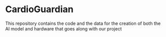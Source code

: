 # CardioGuardian
This repository contains the code and the data for the creation of both the AI model and hardware that goes along with our project
